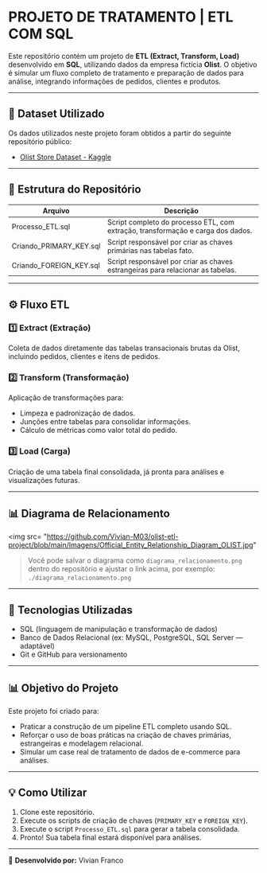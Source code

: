 # PROJETO DE TRATAMENTO | ETL COM SQL

Este repositório contém um projeto de **ETL (Extract, Transform, Load)** desenvolvido em **SQL**, utilizando dados da empresa fictícia **Olist**. O objetivo é simular um fluxo completo de tratamento e preparação de dados para análise, integrando informações de pedidos, clientes e produtos.

---

## 🔗 Dataset Utilizado
Os dados utilizados neste projeto foram obtidos a partir do seguinte repositório público:

- [Olist Store Dataset - Kaggle](https://www.kaggle.com/datasets/olistbr/brazilian-ecommerce)

---

## 📂 Estrutura do Repositório

| Arquivo                   | Descrição                                                                 |
|-------------------|--------------------------------------------------------------------------------|
| Processo_ETL.sql          | Script completo do processo ETL, com extração, transformação e carga dos dados. |
| Criando_PRIMARY_KEY.sql   | Script responsável por criar as chaves primárias nas tabelas fato.  |
| Criando_FOREIGN_KEY.sql   | Script responsável por criar as chaves estrangeiras para relacionar as tabelas. |


---

## ⚙️ Fluxo ETL

### 1️⃣ Extract (Extração)
Coleta de dados diretamente das tabelas transacionais brutas da Olist, incluindo pedidos, clientes e itens de pedidos.

### 2️⃣ Transform (Transformação)
Aplicação de transformações para:
- Limpeza e padronização de dados.
- Junções entre tabelas para consolidar informações.
- Cálculo de métricas como valor total do pedido.

### 3️⃣ Load (Carga)
Criação de uma tabela final consolidada, já pronta para análises e visualizações futuras.

---

## 📊 Diagrama de Relacionamento
<img src= "https://github.com/Vivian-M03/olist-etl-project/blob/main/Imagens/Official_Entity_Relationship_Diagram_OLIST.jpg"

> Você pode salvar o diagrama como `diagrama_relacionamento.png` dentro do repositório e ajustar o link acima, por exemplo: `./diagrama_relacionamento.png`

---

## 🚀 Tecnologias Utilizadas
- SQL (linguagem de manipulação e transformação de dados)
- Banco de Dados Relacional (ex: MySQL, PostgreSQL, SQL Server — adaptável)
- Git e GitHub para versionamento

---

## 📊 Objetivo do Projeto
Este projeto foi criado para:
- Praticar a construção de um pipeline ETL completo usando SQL.
- Reforçar o uso de boas práticas na criação de chaves primárias, estrangeiras e modelagem relacional.
- Simular um case real de tratamento de dados de e-commerce para análises.

---

## 💡 Como Utilizar
1. Clone este repositório.
2. Execute os scripts de criação de chaves (`PRIMARY_KEY` e `FOREIGN_KEY`).
3. Execute o script `Processo_ETL.sql` para gerar a tabela consolidada.
4. Pronto! Sua tabela final estará disponível para análises.

---

🧰 **Desenvolvido por:** Vivian Franco
